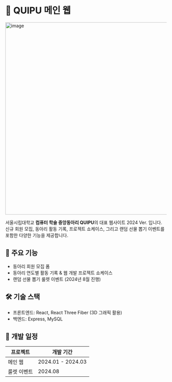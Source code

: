 # 🎯 QUIPU 메인 웹
<img width="600" alt="image" src="https://github.com/Quipu-Developers/.github/assets/147997324/9122451c-e0b1-41d3-a22c-5b1cb7eb49a1">

서울시립대학교 **컴퓨터 학술 중앙동아리 QUIPU**의 대표 웹사이트 2024 Ver. 입니다.  
신규 회원 모집, 동아리 활동 기록, 프로젝트 쇼케이스, 그리고 랜덤 선물 뽑기 이벤트를 포함한 다양한 기능을 제공합니다.  

## 🌟 주요 기능

- 동아리 회원 모집 폼
- 동아리 연도별 활동 기록 & 웹 개발 프로젝트 쇼케이스
- 랜덤 선물 뽑기 룰렛 이벤트 (2024년 8월 진행)

## 🛠 기술 스택

- 프론트엔드: React, React Three Fiber (3D 그래픽 활용)
- 백엔드: Express, MySQL

## 📅 개발 일정

| 프로젝트 | 개발 기간 |
|----------|----------|
| 메인 웹  | 2024.01 - 2024.03 |
| 룰렛 이벤트 | 2024.08 |
